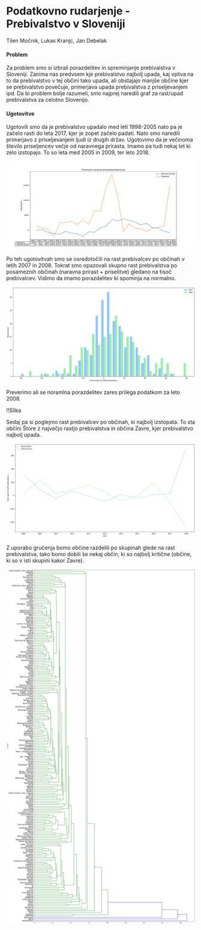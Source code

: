 Podatkovno rudarjenje - Prebivalstvo v Sloveniji
================
Tilen Močnik, Lukas Kranjc, Jan Debelak

#### Problem

Za problem smo si izbrali porazdelitev in spreminjanje prebivalstva v Sloveniji. Zanima nas predvsem kje prebivalstvo najbolj upada, kaj vpliva na to da prebivalstvo v tej občini tako upada, ali obstajajo manjše občine kjer se prebivalstvo povečuje, primerjava upada prebivalstva z priseljevanjem ipd. Da bi problem bolje razumeli, smo najprej naredili graf za rast/upad prebivalstva za celotno Slovenijo.

#### Ugotovitve
Ugotovili smo da je prebivalstvo upadalo med leti 1998-2005 nato pa je začelo rasti do leta 2017, kjer je zopet začelo padati. Nato smo naredili primerjavo z priseljevanjem ljudi iz drugih držav. Ugotovimo da je večinoma število priseljencev večje od naravnega prirasta. Imamo pa tudi nekaj let ki zelo izstopajo. To so leta med 2005 in 2009, ter leto 2018.

![Image description](Graphs/naravnaPrirast-Priseljevanje.png)

Po teh ugotovitvah smo se osredotočili na rast prebivalcev po občinah v letih 2007 in 2008. Tokrat smo opazovali skupno rast prebivalstva po posameznih občinah (naravna prirast + priselitve) gledano na tisoč prebivalcev. Vidimo da imamo porazdelitev ki spominja na normalno.

![Image description](Graphs/rast2007-2008.png)

Preverimo ali se noramlna porazdelitev zares prilega podatkom za leto 2008.

!!Slika

Sedaj pa si poglejmo rast prebivalcev po občinah, ki najbolj izstopata. To sta občini Štore z največjo rastjo prebivalstva in občina Zavre, kjer prebivalstvo najbolj upada.

![Image description](Graphs/primerjavaTopWorest.png)

Z uporabo gručenja bomo občine razdelili po skupinah glede na rast prebivalstva, tako bomo dobili še nekaj občin, ki so najbolj kritične (občine, ki so v isti skupini kakor Zavre).

![Image description](Graphs/treeClustering.png)
